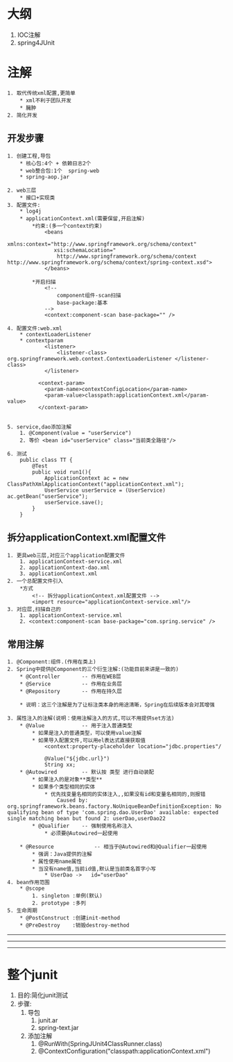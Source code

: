 # 大纲 #
1. IOC注解
2. spring4JUnit


# 注解 #
	1. 取代传统xml配置,更简单
		* xml不利于团队开发
		* 臃肿
	2. 简化开发
		
## 开发步骤 ##		
	1. 创建工程,导包
		* 核心包:4个 + 依赖日志2个
		* web整合包:1个  spring-web
		* spring-aop.jar

	2. web三层
		* 接口+实现类
	3. 配置文件:
		* log4j
		* applicationContext.xml(需要保留,开启注解)
			*约束:(多一个context约束)
				<beans 
			       xmlns:context="http://www.springframework.org/schema/context"
			       xsi:schemaLocation="
					http://www.springframework.org/schema/context http://www.springframework.org/schema/context/spring-context.xsd">
				</beans>
	
			*开启扫描
				<!-- 
					component组件-scan扫描
					base-package:基本
				-->
				<context:component-scan base-package="" />

	4. 配置文件:web.xml
		* contextLoaderListener
		* contextparam
				<listener>
					<listener-class> org.springframework.web.context.ContextLoaderListener </listener-class>
				</listener>

			  <context-param>
				<param-name>contextConfigLocation</param-name>
				<param-value>classpath:applicationContext.xml</param-value>  
			  </context-param>


	5. service,dao添加注解
		1. @Component(value = "userService")
		2. 等价 <bean id="userService" class="当前类全路径"/>

	6. 测试
	    public class TT {
	        @Test
	        public void run1(){
	            ApplicationContext ac = new ClassPathXmlApplicationContext("applicationContext.xml");
	            UserService userService = (UserService) ac.getBean("userService");
	            userService.save();
	        }
	    }


## 拆分applicationContext.xml配置文件 ##
	1. 更具web三层,对应三个application配置文件
		1. applicationContext-service.xml
		2. applicationContext-dao.xml
		3. applicationContext.xml
	2. 一个总配置文件引入
		*方式
			<!-- 拆分applicationContext.xml配置文件 -->
			<import resource="applicationContext-service.xml"/>	
	3. 对应层,扫描自己的
		1. applicationContext-service.xml
		2. <context:component-scan base-package="com.spring.service" />


## 常用注解 ##
	1. @Component:组件.(作用在类上)
	2. Spring中提供@Component的三个衍生注解:(功能目前来讲是一致的)
		* @Controller		-- 作用在WEB层
		* @Service			-- 作用在业务层
		* @Repository		-- 作用在持久层
		
		* 说明：这三个注解是为了让标注类本身的用途清晰，Spring在后续版本会对其增强
	
	3. 属性注入的注解(说明：使用注解注入的方式,可以不用提供set方法)
		* @Value			-- 用于注入普通类型
			* 如果是注入的普通类型，可以使用value注解
			* 如果导入配置文件,可以用el表达式直接获取值
				<context:property-placeholder location="jdbc.properties"/

				@Value("${jdbc.url}")
				String xx;
		* @Autowired		-- 默认按 类型 进行自动装配
			* 如果注入的是对象**类型**
			* 如果多个类型相同的实体
				* 优先找变量名相同的实体注入,,如果没有id和变量名相同的,则报错 
					Caused by: org.springframework.beans.factory.NoUniqueBeanDefinitionException: No qualifying bean of type 'com.spring.dao.UserDao' available: expected single matching bean but found 2: userDao,userDao22	
			* @Qualifier	-- 强制使用名称注入
				* 必须要@Autowired一起使用		

		* @Resource				-- 相当于@Autowired和@Qualifier一起使用
			* 强调：Java提供的注解
			* 属性使用name属性
			* 当没有name值,当前id值,默认是当前类名首字小写 
				* UserDao ->   id="userDao"
	4. bean作用范围
		* @scope	
			1. singleton :单例(默认)
			2. prototype :多列
	5. 生命周期
		* @PostConstruct :创建init-method
		* @PreDestroy	 :销毁destroy-method




----------

----------

----------
# 整个junit #
1. 目的:简化junit测试
2. 步骤:
	1. 导包
		1. junit.ar
		2. spring-text.jar
	2. 添加注解
		1. @RunWith(SpringJUnit4ClassRunner.class)
		2. @ContextConfiguration("classpath:applicationContext.xml")
	